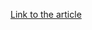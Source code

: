 [Link to the article](https://blog.cloudflare.com/chaos-in-cloudflare-lisbon-office-securing-the-internet-with-wave-motion/)
